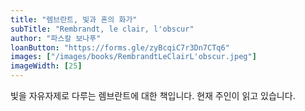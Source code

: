 ```yaml
---
title: "렘브란트, 빛과 혼의 화가"
subTitle: "Rembrandt, le clair, l'obscur"
author: "파스칼 보나푸"
loanButton: "https://forms.gle/zyBcqiC7r3Dn7CTq6"
images: ["/images/books/RembrandtLeClairL'obscur.jpeg"]
imageWidth: [25]
---
```


빛을 자유자제로 다루는 렘브란트에 대한 책입니다.
현재 주인이 읽고 있습니다.